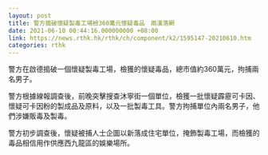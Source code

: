 ```yaml
---
layout: post
title: 警方搗破懷疑製毒工場檢360萬元懷疑毒品　兩漢落網
date: 2021-06-10 00:44:16.000000000 +08:00
link: https://news.rthk.hk/rthk/ch/component/k2/1595147-20210610.htm
categories: rthk
---
```


警方在啟德搗破一個懷疑製毒工場，檢獲的懷疑毒品，總市值約360萬元，拘捕兩名男子。

警方根據線報調查後，前晚突擊搜查沐寧街一個單位，檢獲一批懷疑霹靂可卡因、懷疑可卡因粉的製成品及原料，以及一批製毒工具。警方拘捕單位內兩名男子，他們涉嫌販毒及製毒。

警方初步調查後，懷疑被捕人士企圖以新落成住宅單位，掩飾製毒工場，而檢獲的毒品相信用作供應西九龍區的娛樂場所。
